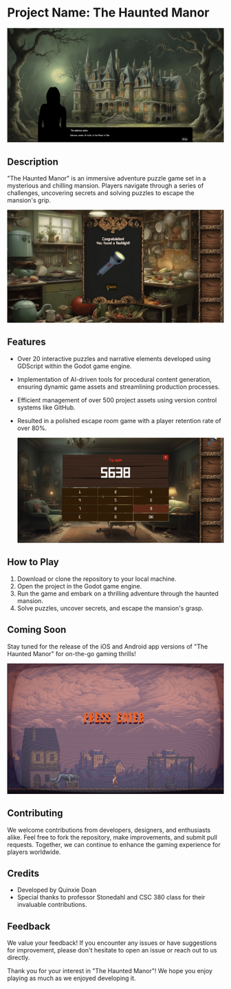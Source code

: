 
# Project Name: The Haunted Manor

 ![Game Screenshot](asset/demo3.jpg)
## Description
"The Haunted Manor" is an immersive adventure puzzle game set in a mysterious and chilling mansion. Players navigate through a series of challenges, uncovering secrets and solving puzzles to escape the mansion's grip.

 ![Game Screenshot](asset/demo2.jpg)

## Features
- Over 20 interactive puzzles and narrative elements developed using GDScript within the Godot game engine.
- Implementation of AI-driven tools for procedural content generation, ensuring dynamic game assets and streamlining production processes.
- Efficient management of over 500 project assets using version control systems like GitHub.
- Resulted in a polished escape room game with a player retention rate of over 80%.

  ![Game Screenshot](asset/demo4.jpg)

## How to Play
1. Download or clone the repository to your local machine.
2. Open the project in the Godot game engine.
3. Run the game and embark on a thrilling adventure through the haunted mansion.
4. Solve puzzles, uncover secrets, and escape the mansion's grasp.

## Coming Soon
Stay tuned for the release of the iOS and Android app versions of "The Haunted Manor" for on-the-go gaming thrills!

![Game Screenshot](asset/demo5.jpg)

## Contributing
We welcome contributions from developers, designers, and enthusiasts alike. Feel free to fork the repository, make improvements, and submit pull requests. Together, we can continue to enhance the gaming experience for players worldwide.

## Credits
- Developed by Quinxie Doan
- Special thanks to professor Stonedahl and CSC 380 class for their invaluable contributions.

## Feedback
We value your feedback! If you encounter any issues or have suggestions for improvement, please don't hesitate to open an issue or reach out to us directly.

Thank you for your interest in "The Haunted Manor"! We hope you enjoy playing as much as we enjoyed developing it.

